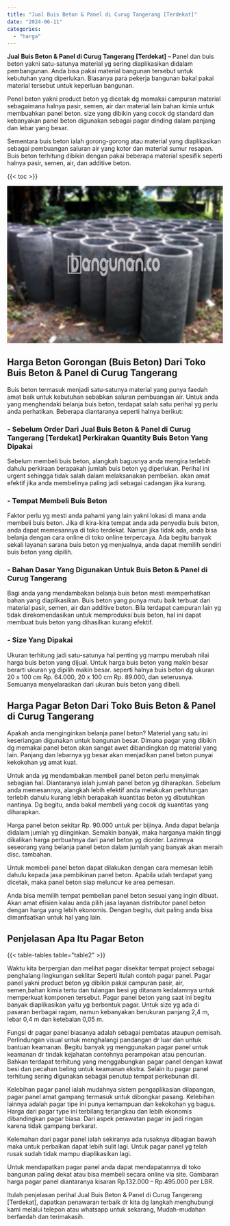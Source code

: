 ```yaml
---
title: "Jual Buis Beton & Panel di Curug Tangerang [Terdekat]"
date: "2024-06-11"
categories: 
  - "harga"
---
```


**Jual Buis Beton & Panel di Curug Tangerang \[Terdekat\]** – Panel dan buis beton yakni satu-satunya material yg sering diaplikasikan didalam pembangunan. Anda bisa pakai material bangunan tersebut untuk kebutuhan yang diperlukan. Biasanya para pekerja bangunan bakal pakai material tersebut untuk keperluan bangunan.

Penel beton yakni product beton yg dicetak dg memakai campuran material sebagaimana halnya pasir, semen, air dan material lain bahan kimia untuk membuahkan panel beton. size yang dibikin yang cocok dg standard dan kebanyakan panel beton digunakan sebagai pagar dinding dalam panjang dan lebar yang besar.

Sementara buis beton ialah gorong-gorong atau material yang diaplikasikan sebagai pembuangan saluran air yang kotor dan material sumur resapan. Buis beton terhitung dibikin dengan pakai beberapa material spesifik seperti halnya pasir, semen, air, dan additive beton.

{{< toc >}}

![Jual Buis Beton & Panel di Curug Tangerang [Terdekat]](/images/jual-panel-buis-beton-murah-11.png)

## Harga Beton Gorongan (Buis Beton) Dari Toko Buis Beton & Panel di Curug Tangerang

Buis beton termasuk menjadi satu-satunya material yang punya faedah amat baik untuk kebutuhan sebabkan saluran pembuangan air. Untuk anda yang menghendaki belanja buis beton, terdapat salah satu perihal yg perlu anda perhatikan. Beberapa diantaranya seperti halnya berikut:

### \- Sebelum Order Dari Jual Buis Beton & Panel di Curug Tangerang \[Terdekat\] Perkirakan Quantity Buis Beton Yang Dipakai

Sebelum membeli buis beton, alangkah bagusnya anda mengira terlebih dahulu perkiraan berapakah jumlah buis beton yg diperlukan. Perihal ini urgent sehingga tidak salah dalam melaksanakan pembelian. akan amat efektif jika anda membelinya paling jadi sebagai cadangan jika kurang.

### \- Tempat Membeli Buis Beton

Faktor perlu yg mesti anda pahami yang lain yakni lokasi di mana anda membeli buis beton. Jika di kira-kira tempat anda ada penyedia buis beton, anda dapat memesannya di toko terdekat. Namun jika tidak ada, anda bisa belanja dengan cara online di toko online terpercaya. Ada begitu banyak sekali layanan sarana buis beton yg menjualnya, anda dapat memilih sendiri buis beton yang dipilih.

### \- Bahan Dasar Yang Digunakan Untuk Buis Beton & Panel di Curug Tangerang

Bagi anda yang mendambakan belanja buis beton mesti memperhatikan bahan yang diaplikasikan. Buis beton yang punya mutu baik terbuat dari material pasir, semen, air dan additive beton. Bila terdapat campuran lain yg tidak direkomendasikan untuk memproduksi buis beton, hal ini dapat membuat buis beton yang dihasilkan kurang efektif.

### \- Size Yang Dipakai

Ukuran terhitung jadi satu-satunya hal penting yg mampu merubah nilai harga buis beton yang dijual. Untuk harga buis beton yang makin besar berarti ukuran yg dipilih makin besar. seperti halnya buis beton dg ukuran 20 x 100 cm Rp. 64.000, 20 x 100 cm Rp. 89.000, dan seterusnya. Semuanya menyelaraskan dari ukuran buis beton yang dibeli.

## Harga Pagar Beton Dari Toko Buis Beton & Panel di Curug Tangerang

Apakah anda menginginkan belanja panel beton? Material yang satu ini keseriangan digunakan untuk bangunan besar. Dimana pagar yang dibikin dg memakai panel beton akan sangat awet dibandingkan dg material yang lain. Panjang dan lebarnya yg besar akan menjadikan panel beton punyai kekokohan yg amat kuat.

Untuk anda yg mendambakan membeli panel beton perlu menyimak sebagian hal. Diantaranya ialah jumlah panel beton yg diharapkan. Sebelum anda memesannya, alangkah lebih efektif anda melakukan perhitungan terlebih dahulu kurang lebih berapakah kuantitas beton yg dibutuhkan nantinya. Dg begitu, anda bakal membeli yang cocok dg kuantitas yang diharapkan.

Harga panel beton sekitar Rp. 90.000 untuk per bijinya. Anda dapat belanja didalam jumlah yg diinginkan. Semakin banyak, maka harganya makin tinggi dikalikan harga perbuahnya dari panel beton yg diorder. Lazimnya seseorang yang belanja panel beton dalam jumlah yang banyak akan meraih disc. tambahan.

Untuk membeli panel beton dapat dilakukan dengan cara memesan lebih dahulu kepada jasa pembikinan panel beton. Apabila udah terdapat yang dicetak, maka panel beton siap meluncur ke area pemesan.

Anda bisa memilih tempat pembelian panel beton sesuai yang ingin dibuat. Akan amat efisien kalau anda pilih jasa layanan distributor panel beton dengan harga yang lebih ekonomis. Dengan begitu, duit paling anda bisa dimanfaatkan untuk hal yang lain.

## Penjelasan Apa Itu Pagar Beton

{{< table-tables table="table2" >}}

Waktu kita berpergian dan melihat pagar disekitar tempat project sebagai penghalang lingkungan seklitar Seperti itulah contoh pagar panel. Pagar panel yakni product beton yg dibikin pakai campuran pasir, air, semen,bahan kimia tertu dan tulangan besi yg ditanam kedalamnya untuk memperkuat komponen tersebut. Pagar panel beton yang saat ini begitu banyak diaplikasikan yaitu yg berbentuk pagar. Untuk size yg ada di pasaran berbagai ragam, namun kebanyakan berukuran panjang 2,4 m, lebar 0,4 m dan ketebalan 0,05 m.

Fungsi dr pagar panel biasanya adalah sebagai pembatas ataupun pemisah. Perlindungan visual untuk menghalangi pandangan dr luar dan untuk bantuan keamanan. Begitu banyak yg menggunakan pagar panel untuk keamanan dr tindak kejahatan contohnya perampokan atau pencurian. Bahkan terdapat terhitung yang menggabungkan pagar panel dengan kawat besi dan pecahan beling untuk keamanan ekstra. Selain itu pagar panel terhitung sering digunakan sebagai penutup tempat perkebunan dll.

Kelebihan pagar panel ialah mudahnya sistem pengaplikasian dilapangan, pagar panel amat gampang termasuk untuk dibongkar pasang. Kelebihan lainnya adalah pagar tipe ini punya kemampuan dan kekokohan yg bagus. Harga dari pagar type ini terbilang terjangkau dan lebih ekonomis dibandingkan pagar biasa. Dari aspek perawatan pagar ini jadi ringan karena tidak gampang berkarat.

Kelemahan dari pagar panel ialah sekiranya ada rusaknya dibagian bawah maka untuk perbaikan dapat lebih sulit lagi. Untuk pagar panel yg telah rusak sudah tidak mampu diaplikasikan lagi.

Untuk mendapatkan pagar panel anda dapat mendapatannya di toko bangunan paling dekat atau bisa membeli secara online via site. Gambaran harga pagar panel diantaranya kisaran Rp.132.000 – Rp.495.000 per LBR.

Itulah penjelasan perihal Jual Buis Beton & Panel di Curug Tangerang \[Terdekat\], dapatkan penawaran terbaik dr kita dg langkah menghubungi kami melalui telepon atau whatsapp untuk sekarang, Mudah-mudahan berfaedah dan terimakasih.
